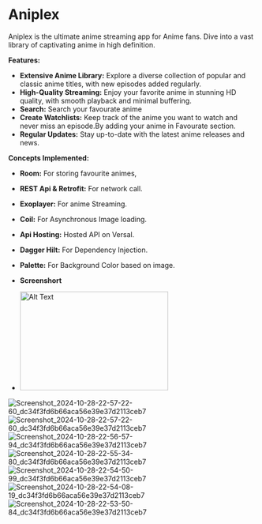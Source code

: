 # Aniplex

Aniplex is the ultimate anime streaming app for Anime fans. Dive into a vast library of captivating anime in high definition. 

**Features:**

* **Extensive Anime Library:** Explore a diverse collection of popular and classic anime titles, with new episodes added regularly.
* **High-Quality Streaming:** Enjoy your favorite anime in stunning HD quality, with smooth playback and minimal buffering.
* **Search:** Search your favourate anime  
* **Create Watchlists:** Keep track of the anime you want to watch and never miss an episode.By adding your anime in Favourate section.
* **Regular Updates:** Stay up-to-date with the latest anime releases and news.


**Concepts Implemented:**

* **Room:** For storing favourite animes,
* **REST Api & Retrofit:** For network call.
* **Exoplayer:** For anime Streaming.
* **Coil:** For Asynchronous Image loading.
* **Api Hosting:** Hosted API on Versal.
* **Dagger Hilt:** For Dependency Injection.
* **Palette:** For Background Color based on image.

* **Screenshort**
* <img src="https://github.com/user-attachments/assets/4649cf4d-e434-44c7-b81e-314538b8c270" alt="Alt Text" width="300" height="200">
![Screenshot_2024-10-28-22-57-22-60_dc34f3fd6b66aca56e39e37d2113ceb7](https://github.com/user-attachments/assets/4649cf4d-e434-44c7-b81e-314538b8c270)
![Screenshot_2024-10-28-22-57-22-60_dc34f3fd6b66aca56e39e37d2113ceb7](https://github.com/user-attachments/assets/eb557ab0-d7c9-4b93-8f1e-e46f4b1a3c59)
![Screenshot_2024-10-28-22-56-57-94_dc34f3fd6b66aca56e39e37d2113ceb7](https://github.com/user-attachments/assets/a103e800-3e7b-49a5-aa94-be5bb6e63ac8)
![Screenshot_2024-10-28-22-55-34-80_dc34f3fd6b66aca56e39e37d2113ceb7](https://github.com/user-attachments/assets/45fabd6b-6880-43d8-88ba-b8a512a74e85)
![Screenshot_2024-10-28-22-54-50-99_dc34f3fd6b66aca56e39e37d2113ceb7](https://github.com/user-attachments/assets/4ffa4eac-7a54-46f3-a543-2ba81b367d5c)
![Screenshot_2024-10-28-22-54-08-19_dc34f3fd6b66aca56e39e37d2113ceb7](https://github.com/user-attachments/assets/a61d213a-05cf-4c94-b482-94c319dccdb7)
![Screenshot_2024-10-28-22-53-50-84_dc34f3fd6b66aca56e39e37d2113ceb7](https://github.com/user-attachments/assets/d0d191a0-0981-4d67-9ca9-976e58646089)
  


